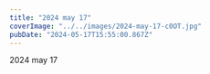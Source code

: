 ```yaml
---
title: "2024 may 17"
coverImage: "../../images/2024-may-17-c0OT.jpg"
pubDate: "2024-05-17T15:55:00.867Z"
---
```


2024 may 17
